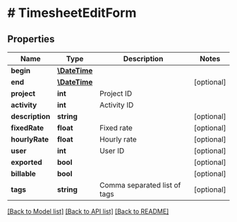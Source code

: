 # # TimesheetEditForm

## Properties

Name | Type | Description | Notes
------------ | ------------- | ------------- | -------------
**begin** | [**\DateTime**](\DateTime.md) |  |
**end** | [**\DateTime**](\DateTime.md) |  | [optional]
**project** | **int** | Project ID |
**activity** | **int** | Activity ID |
**description** | **string** |  | [optional]
**fixedRate** | **float** | Fixed rate | [optional]
**hourlyRate** | **float** | Hourly rate | [optional]
**user** | **int** | User ID | [optional]
**exported** | **bool** |  | [optional]
**billable** | **bool** |  | [optional]
**tags** | **string** | Comma separated list of tags | [optional]

[[Back to Model list]](../../README.md#models) [[Back to API list]](../../README.md#endpoints) [[Back to README]](../../README.md)
